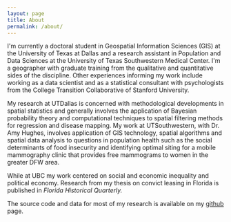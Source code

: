 ```yaml
---
layout: page
title: About
permalink: /about/
---
```


I'm currently a doctoral student in Geospatial Information Sciences (GIS) at the University of Texas at Dallas and a research assistant in Population and Data Sciences at the University of Texas Southwestern Medical Center. I'm a geographer with graduate training from the qualitative and quantitative sides of the discipline. Other experiences informing my work include working as a data scientist and as a statistical consultant with psychologists from the College Transition Collaborative of Stanford University.

My research at UTDallas is concerned with methodological developments in spatial statistics and generally involves the application of Bayesian probability theory and computational techniques to spatial filtering methods for regression and disease mapping. My work at UTSouthwestern, with Dr. Amy Hughes, involves application of GIS technology, spatial algorithms and spatial data analysis to questions in population health such as the social determinants of food insecurity and identifying optimal siting for a mobile mammography clinic that provides free mammograms to women in the greater DFW area.

While at UBC my work centered on social and economic inequality and political economy. Research from my thesis on convict leasing in Florida is published in *Florida Historical Quarterly.* 

The source code and data for most of my research is available on my [github](https://github.com/ConnorDonegan?tab=repositories) page.
